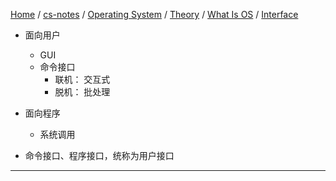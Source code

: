 [Home](https://mengxianbin.github.io) /
[cs-notes](https://mengxianbin.github.io/cs-notes/content) /
[Operating System](https://mengxianbin.github.io/cs-notes/content/Operating%20System) /
[Theory](https://mengxianbin.github.io/cs-notes/content/Operating%20System/Theory) /
[What Is OS](https://mengxianbin.github.io/cs-notes/content/Operating%20System/Theory/What%20Is%20OS) /
[Interface](https://mengxianbin.github.io/cs-notes/content/Operating%20System/Theory/What%20Is%20OS/Interface)

* 面向用户
    * GUI
    * 命令接口
        * 联机： 交互式
        * 脱机： 批处理

* 面向程序
    * 系统调用

* 命令接口、程序接口，统称为用户接口

---
